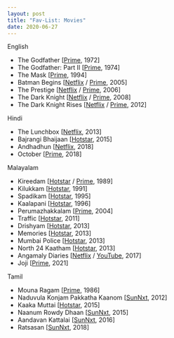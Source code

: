 ```yaml
---
layout: post
title: "Fav-List: Movies"
date: 2020-06-27
---
```


English
* The Godfather [[Prime](https://www.primevideo.com/detail/0KZWS1PUOY12ZSOC1ENY7F2COB), 1972]
* The Godfather: Part II [[Prime](https://www.primevideo.com/detail/0M29QHEWWF4FRHWY7WUQ4M0RVF), 1974]
* The Mask [[Prime](https://www.primevideo.com/detail/0QKB4HLAYWYYJ7IZJYO0GSXWEJ), 1994]
* Batman Begins [[Netflix](https://www.netflix.com/watch/70021642) / [Prime](https://www.primevideo.com/detail/0P9EP6QWO8S60WBB7030KAV4Z7), 2005]
* The Prestige [[Netflix](https://www.netflix.com/watch/70047095) / [Prime](https://www.primevideo.com/detail/0NHF8XHW3MHY857TGPSWTYCXTI), 2006]
* The Dark Knight [[Netflix](https://www.netflix.com/watch/70079583) / [Prime](https://www.primevideo.com/detail/0QSTXR0EXWWYI4D3UGMLFM4A0Q), 2008]
* The Dark Knight Rises [[Netflix](https://www.netflix.com/watch/70213514) / [Prime](https://www.primevideo.com/detail/0HX4ZJ73JRAEWPVUE5ZA7ALIIX), 2012]

Hindi
* The Lunchbox [[Netflix](https://www.netflix.com/in/title/70278932), 2013]
* Bajrangi Bhaijaan [[Hotstar](https://www.hotstar.com/in/movies/bajrangi-bhaijaan/1000071777), 2015]
* Andhadhun [[Netflix](https://www.netflix.com/watch/81039381), 2018]
* October [[Prime](https://www.primevideo.com/detail/0KVOW5B1SGGC67U9R3BX2F7KXB), 2018]

Malayalam
* Kireedam [[Hotstar](https://www.hotstar.com/in/movies/kireedam/1000110732) / [Prime](https://www.primevideo.com/detail/0PQIIEJTVNUP03K79M430HVGNS), 1989]
* Kilukkam [[Hotstar](https://www.hotstar.com/in/movies/kilukkam/1000036258), 1991]
* Spadikam [[Hotstar](https://www.hotstar.com/in/movies/spadikam/1000160352), 1995]
* Kaalapani [[Hotstar](https://www.hotstar.com/in/movies/kaalapani/1000151810), 1996]
* Perumazhakkalam [[Prime](https://www.primevideo.com/detail/0MAX09IGMM9DK0W2UTNPX50KRB), 2004]
* Traffic [[Hotstar](https://www.hotstar.com/in/movies/traffic/1000100644), 2011]
* Drishyam [[Hotstar](https://www.hotstar.com/in/movies/drishyam/1000051783), 2013]
* Memories [[Hotstar](https://www.hotstar.com/in/movies/memories/1000080775), 2013]
* Mumbai Police [[Hotstar](https://www.hotstar.com/in/movies/mumbai-police/1000081082), 2013]
* North 24 Kaatham [[Hotstar](https://www.hotstar.com/in/movies/north-24-katham/1000158442), 2013]
* Angamaly Diaries [[Netflix](https://www.netflix.com/watch/80182447) / [YouTube](https://www.youtube.com/watch?v=9mRG1GVxtkY), 2017]
* Joji [[Prime](https://www.primevideo.com/detail/Joji/0GUUPDRLOXRYHXT1W9UN75R5XA), 2021]

Tamil
* Mouna Ragam [[Prime](https://www.primevideo.com/detail/0KN7YBDJ8UZNMGZZ4U1PPTSRT0), 1986]
* Naduvula Konjam Pakkatha Kaanom [[SunNxt](https://www.sunnxt.com/movie/detail/7086), 2012]
* Kaaka Muttai [[Hotstar](https://www.hotstar.com/in/movies/kaaka-muttai/1000070415), 2015]
* Naanum Rowdy Dhaan [[SunNxt](https://www.sunnxt.com/tamil-movie/detail/7258/naanum-rowdy-dhaan), 2015]
* Aandavan Kattalai [[SunNxt](https://www.sunnxt.com/tamil-movie/detail/26183/aandavan-kattalai), 2016]
* Ratsasan [[SunNxt](https://www.sunnxt.com/tamil-movie/detail/82686/ratsasan), 2018]
